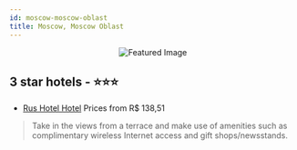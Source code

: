 ```yaml
---
id: moscow-moscow-oblast
title: Moscow, Moscow Oblast
---
```


<center><img src="https://i.travelapi.com/hotels/1000000/900000/896300/896280/eac3a28a_z.jpg" alt="Featured Image" /></center>


##  3 star hotels - ⭐️⭐️⭐️

-    [Rus Hotel Hotel](https://us.hurb.com/hotels/moscow/rus-hotel-hotel-JNP-JP038348?cmp=18055) Prices from R$ 138,51
   > Take in the views from a terrace and make use of amenities such as complimentary wireless Internet access and gift shops/newsstands.
